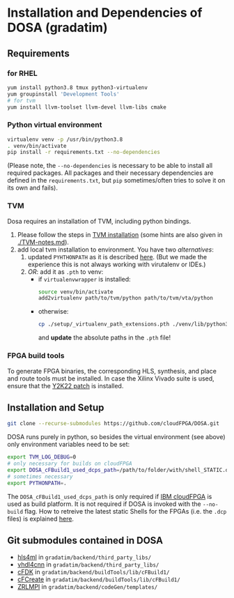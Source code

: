 Installation and Dependencies of DOSA (gradatim)
===================================================

Requirements
--------------
### for RHEL 

```bash
yum install python3.8 tmux python3-virtualenv
yum groupinstall 'Development Tools'
# for tvm
yum install llvm-toolset llvm-devel llvm-libs cmake
```

### Python virtual environment
```bash
virtualenv venv -p /usr/bin/python3.8
. venv/bin/activate
pip install -r requirements.txt --no-dependencies
```

(Please note, the `--no-dependencies` is necessary to be able to install all required packages. All packages and their 
necessary dependencies are defined in the `requirements.txt`, but `pip` sometimes/often tries to solve it on its own and fails). 

### TVM

Dosa requires an installation of TVM, including python bindings. 

1. Please follow the steps in [TVM installation](https://tvm.apache.org/docs/install/from_source.html#) (some hints are also given in [./TVM-notes.md](./TVM-notes.md)).
2. add local tvm installation to environment. You have two *alternatives*:
   1. updated `PYHTHONPATH` as it is described [here](https://tvm.apache.org/docs/install/from_source.html#tvm-package). (But we made the experience this is not always working with virutalenv or IDEs.)
   2. *OR*: add it as `.pth` to venv:
       - if `virtualenvwrapper` is installed: 
          ```bash
          source venv/bin/activate
          add2virtualenv path/to/tvm/python path/to/tvm/vta/python
          ```
        - otherwise:
          ```bash
          cp ./setup/_virtualenv_path_extensions.pth ./venv/lib/python3.8/site-packages/
          ```
          and **update** the absolute paths in the `.pth` file!

### FPGA build tools 

To generate FPGA binaries, the corresponding HLS, synthesis, and place and route tools must be installed. 
In case the Xilinx Vivado suite is used, ensure that the [Y2K22 patch](https://support.xilinx.com/s/article/76960?language=en_US
) is installed. 

Installation and Setup
------------------------------------

```bash
git clone --recurse-submodules https://github.com/cloudFPGA/DOSA.git
```

DOSA runs purely in python, so besides the virtual environment (see above) only environment variables need to be set:
```bash
export TVM_LOG_DEBUG=0
# only necessary for builds on cloudFPGA
export DOSA_cFBuild1_used_dcps_path=/path/to/folder/with/shell_STATIC.dcp/
# sometimes necessary
export PYTHONPATH=.
```

The `DOSA_cFBuild1_used_dcps_path` is only required if [IBM cloudFPGA](https://github.com/cloudFPGA) is used as build platform. 
It is not required if DOSA is invoked with the `--no-build` flag. 
How to retreive the latest static Shells for the FPGAs (i.e. the `.dcp` files) is explained [here](https://cloudfpga.github.io/Doc/pages/GETTING_STARTED/getting_started.html#id6).

Git submodules contained in DOSA
-------------------------------------

- [hls4ml](https://github.com/cloudFPGA/hls4ml-for-dosa) in `gradatim/backend/third_party_libs/`
- [vhdl4cnn](https://github.com/cloudFPGA/VHDL4CNN) in `gradatim/backend/third_party_libs/`
- [cFDK](https://github.com/cloudFPGA/cFDK) in `gradatim/backend/buildTools/lib/cFBuild1/`
- [cFCreate](https://github.com/cloudFPGA/cFCreate) in `gradatim/backend/buildTools/lib/cFBuild1/`
- [ZRLMPI](https://github.com/cloudFPGA/ZRLMPI) in `gradatim/backend/codeGen/templates/`

